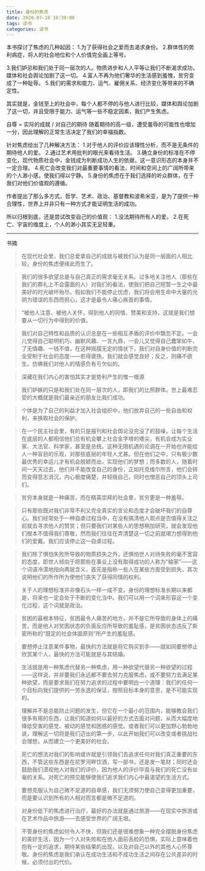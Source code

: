 ```yaml
---
title: 身份的焦虑
date: 2020-07-18 10:39:00
tags: 读书
categories: 读书
---
```


本书探讨了焦虑的几种起因：
1.为了获得社会之爱而去渴求身份。
2.群体性的势利病症，将人的社会地位和个人价值完全画上等号。

<!-- more -->

3.我们妒忌和我们处于同一层次的人。物质进步和人人平等让我们不断渴求成功，媒体和社会舆论加剧了这一切。
4.富人不再为他们奢华的生活感到羞愧，贫穷变成了一种耻辱。
5.我们的需求和能力、运气、雇佣关系、经济变化等带来的不确定性。

其实就是，金钱至上的社会中，每个人都不停的与他人进行比较，媒体和舆论加剧了这一切，并且受限于能力、运气等一些不稳定因素，我们产生焦虑。

自尊 = 实际的成就 / 对自己的期待
随着期待的高一级，遭受羞辱的可能性也增加一分，因此理解的正常生活决定了我们的幸福指数。

针对焦虑给出了几种解决方法：
1.对于他人的评价应该理性分析，而不是无条件的期待他人的爱。
2.通过艺术用批判的眼光来看待生活。
3.确立身份的标准在不停变化，现代物质社会中，金钱成为判断成功人生的依据，这一意识形态的本身并不一定合理。
4.死亡会改变我们对最重要事情的看法，时间和空间上的广阔所带来的个人渺小感，使我们得以宁静。
5.身份的焦虑在于我们选择的听众群体，在于我们对他们价值观的遵循。

作者提出了那么多方式，哲学、艺术、政治、基督教和波希米亚，是为了提供一种合理性，世界上并非只有一种方式才能证明生活的成功。

所以归根到底，还是尝试改变自己的价值观：
1.没法期待所有人的爱。
2.在死亡、宇宙的维度上，个人的渺小其实无足轻重。

---
书摘
> 在现代社会里，我们总爱拿自己的成就与被我们认为是同一层面的人相比较，身份的焦虑便缘此而生了。

> 我们的很多欲望总是与自己真正的需求毫无关系。过多地关注他人（那些在我们的葬礼上不会露面的人）对我们的看法，使我们把自己短暂一生之中最美好的时光破坏殆尽。假如我们不能停止忧虑，我们将会用生命中大量的光阴为错误的东西而担心，这才是最令人痛心疾首的事情。

> “被他人注意、被他人关怀，得到他人的同情、赞美和支持，这就是我们想要从一切行为中得到的价值。

> 我们对自己特性和品质的认识总是在一些相互矛盾的评价中飘忽不定。一会儿觉得自己聪明机巧、幽默风趣、一言九鼎，一会儿又觉得自己蠢笨如牛、了无情趣、一钱不值，在这种摇摆无定的情状下，我们对自身价值的判断完全受制于社会的态度——若得褒扬，我们就会感觉良好；反之，则痛不欲生。仿佛我们对他人的情感负有亏欠似的。

> 深藏在我们内心的害怕其实才是势利产生的惟一根源

> 我们妒嫉的只是和我们处在同一层次的人，即我们的比照群体。世上最难忍受的大概就是我们最亲近的朋友比我们成功。

> 个体是为了自己的利益才加入社会组织中，他们放弃自己的一些自由和权利，来换取社会的保护。

> 在一个民主社会里，有的只是报刊和社会舆论没完没了的鼓噪，让每个生活在底层的人都相信他们总有机会攀上社会金字塔的塔尖，有机会成为实业家、大法官、科学家，甚至是总统。这种无限机遇的论调在一开始也许能给人一种盲目的乐观，对那些底层的年轻人尤甚。但在他们之中，只有极少数最优秀的幸运儿才有机会脱颖而出，实现他们的梦想；而多数的人，随着时间一天天过去，他们并不能改变自己的身份，正如托克维尔所言，他们会转而变得意志消沉，内心极度痛楚，并轻贱自己，同时也憎恶自己的顶头上司们。

> 贫穷本身就是一种痛苦，而在精英崇拜的社会里，贫穷更是一种羞辱。

> 只有那些既对我们非常不利又完全真实的言论和态度才会破坏我们的自尊心。我们经常处于一种自虐过程当中，在没有搞清他人观点是否值得关注之前就去寻求他人的赞赏；但只要我们对某些人的思想稍加研究，就会发现他们根本不值得我们尊敬，然而我们往往在弄清楚这一切之前就竭力想得到他们的爱戴。我们应该停止这一自虐过程。

> 我们除了惧怕失败所导致的物质损失之外，还惧怕世人对待失败的毫不宽容的态度，即世人倾向于把那些在事业上没有取得成功的人称为“输家”——这个词语冷漠地指向两层含义，首先是指称一些人在某些方面受到损失，其次说明他们的所作所为使他们丧失了获得同情的权利。

> 关于人的理想标准并非像石头一样一成不变。身份的理想标准长期以来都是，将来也一定会处于不断的变化当中。我们可以用一个词来形容这一个变化过程，这个词就是政治。

> 贫困的最根本特征，贫困最令人痛苦的地方，并不是它所导致的身体上的痛苦，而是他人对贫困状态的负面反应所导致的羞耻感，是贫困状态违反了斯密所称的“既定的社会体面原则”所产生的羞耻感。

> 要想停止注意某件事物，最快的方法就是将它购买到手——就如同要想停止欣赏某个人，最快的方法可能就是与其结婚。

> 生活就是用一种焦虑代替另一种焦虑，用一种欲望代替另一种欲望的过程——这样说，并非要我们永远都不要去努力克服焦虑，或不要努力去满足某种欲望，而是要求我们在努力追求的过程中要明白一个道理：我们的任何一个目标向我们提供的一劳永逸的保证，按照目标本身的意思，是不可能实现的。

> 理解并不是总能防止问题的发生，但它在一个最小的范围内，能够教会我们很多有用的东西，让我们知道如何以最好的方式去面对问题，从而大幅度地降低受害的感觉、被动的感觉和困惑的感觉。或者我们可以更加野心勃勃地说，理解这一切将是我们迈出的第一步，以此开始我们可以改变或者挑战社会理想，从而建立一个更美好的社会。

> 死亡的想法对我们的影响或许就是引领我们去追求任何对我们真正重要的东西，不管这些东西是在尼罗河畔饮酒，写一部书，还是发一笔财；同时还会鼓励我们漠视他人对我们的评价，因为他人的评价毕竟与我们的死亡没有丝毫的关系。对死亡的预见能够使我们追求我们内心中最渴望的生活方式。

> 要想克服认为自己微不足道的自卑感，我们无须努力使自己变得更加重要，而是要认识到所有的人相对而言都是微不足道的。

> 对身份低下的焦虑进行治疗，最好的办法就是通过旅游——在现实中旅游或在艺术作品中旅游——去感受世界的广阔无垠。

> 不管身份的焦虑如何令人不快，但我们还是很难想象一种完全摆脱身份焦虑的美好生活，因为一个人对失败和在他人面前丢脸的恐惧，实际上意味着他抱有一定的追求，期待某些结果的出现，以及对自己以外的其他人心怀尊敬。身份的焦虑是我们承认在成功生活和不成功生活之间存在公共差异的时候，必须付出的代价。